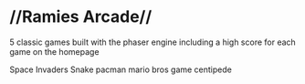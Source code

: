 # //Ramies Arcade//

5 classic games built with the phaser engine including a high score for each game on the homepage

Space Invaders
Snake
pacman
mario bros game
centipede

